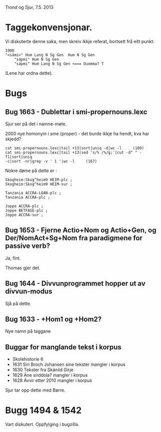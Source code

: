 Trond og Sjur, 7.5. 2013

# Taggekonvensjonar.

Vi diskuterte denne saka, men skreiv ikkje referat, bortsett frå eitt punkt:

```
1908
"<sámi>" Hum Lang N Sg Gen  Hum N Sg Gen 
	"sápmi" Hum N Sg Gen 
	"sápmi" Hum Lang N Sg Gen <=== Duomma? T
```

(Lene har ordna dette).	

# Bugs

## Bug 1663 - Dublettar i smi-propernouns.lexc

Sjur ser på det i namne-møte.

2000 nye homonym i sme (proper) - det burde ikkje ha hendt, kva har skjedd?

```
cat smi-propernouns.lexc|tail +13|sort|uniq -d|wc -l     (109)
cat smi-propernouns.lexc|tail +13|sed 's/% /%/g;'|cut -d" " -f1|sort|uniq
-c|sort -nr|grep -v ' 1 '|wc -l     (167)
```

Nokre døme på dette er :

```
Skogheim:Skog^heim9 HEIM-plc ;
Skogheim:Skog^heim9 HEIM-sur ;

Tanzania ACCRA-LOAN-plc ;
Tanzania ACCRA-plc ;

Joppe ACCRA-plc ;
Joppe BETFAGE-plc ;
Joppe ACCRA-sur ;
```

## Bug 1653 - Fjerne Actio+Nom og Actio+Gen, og Der/NomAct+Sg+Nom fra paradigmene for passive verb?

Ja, fint. 

Thomas gjer det.

## Bug 1644 - Divvunprogrammet hopper ut av divvun-modus

Sjå på dette.

## Bug 1633 - +Hom1 og +Hom2?
Nye namn på taggane

## Buggar for manglande tekst i korpus

* Skolehistorie 6
* 1631	Siri Broch Johansen sine tekster mangler i korpus
* 1630	Tekster fra Skániid Girje
* 1629	Áne sirddola? mangler i korpus
* 1628	Ávvir etter 2010 mangler i korpus

Sjur tar opp dette med Børre.

# Bugg 1494 & 1542

Vart diskutert. Oppfylging i bugzilla.
